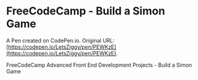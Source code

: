 # FreeCodeCamp - Build a Simon Game

A Pen created on CodePen.io. Original URL: [https://codepen.io/LetsZiggy/pen/PEWKzE](https://codepen.io/LetsZiggy/pen/PEWKzE).

FreeCodeCamp Advanced Front End Development Projects - Build a Simon Game